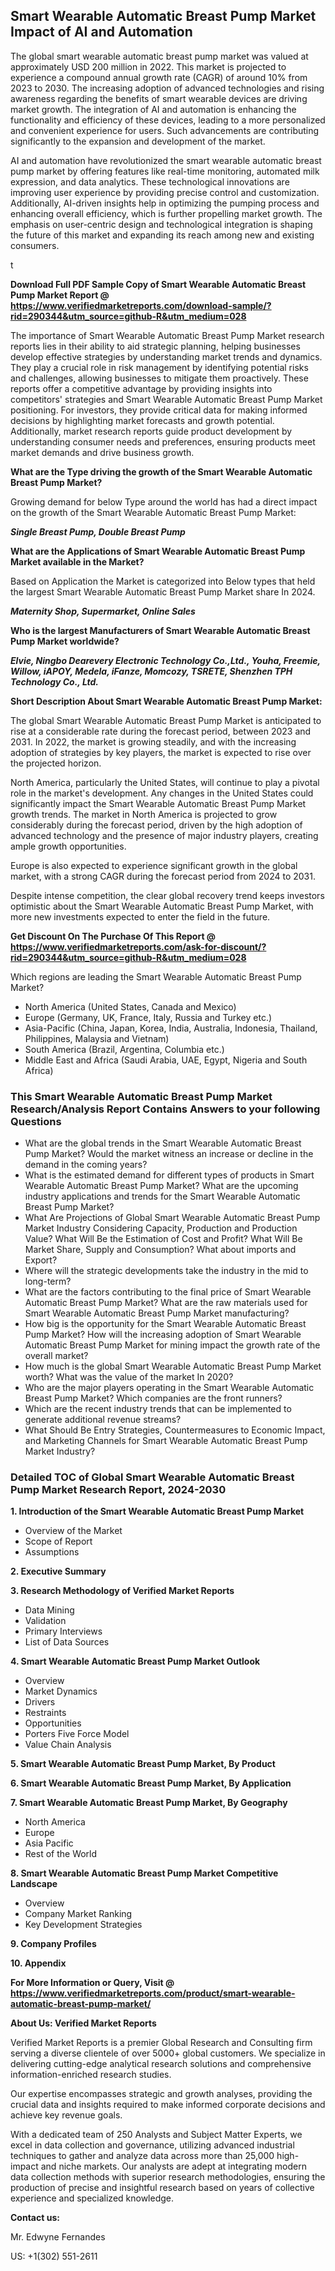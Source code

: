 <h2>Smart Wearable Automatic Breast Pump Market Impact of AI and Automation</h2><p>The global smart wearable automatic breast pump market was valued at approximately USD 200 million in 2022. This market is projected to experience a compound annual growth rate (CAGR) of around 10% from 2023 to 2030. The increasing adoption of advanced technologies and rising awareness regarding the benefits of smart wearable devices are driving market growth. The integration of AI and automation is enhancing the functionality and efficiency of these devices, leading to a more personalized and convenient experience for users. Such advancements are contributing significantly to the expansion and development of the market.</p><p>AI and automation have revolutionized the smart wearable automatic breast pump market by offering features like real-time monitoring, automated milk expression, and data analytics. These technological innovations are improving user experience by providing precise control and customization. Additionally, AI-driven insights help in optimizing the pumping process and enhancing overall efficiency, which is further propelling market growth. The emphasis on user-centric design and technological integration is shaping the future of this market and expanding its reach among new and existing consumers.</p>t</p><p id="" class=""><strong>Download Full PDF Sample Copy of Smart Wearable Automatic Breast Pump Market Report @ <a href="https://www.verifiedmarketreports.com/download-sample/?rid=290344&utm_source=github-R&utm_medium=028" target="_blank">https://www.verifiedmarketreports.com/download-sample/?rid=290344&utm_source=github-R&utm_medium=028</a></strong></p><p>The importance of&nbsp;Smart Wearable Automatic Breast Pump Market research reports lies in their ability to aid strategic planning, helping businesses develop effective strategies by understanding market trends and dynamics. They play a crucial role in risk management by identifying potential risks and challenges, allowing businesses to mitigate them proactively. These reports offer a competitive advantage by providing insights into competitors' strategies and Smart Wearable Automatic Breast Pump Market positioning. For investors, they provide critical data for making informed decisions by highlighting market forecasts and growth potential. Additionally, market research reports guide product development by understanding consumer needs and preferences, ensuring products meet market demands and drive business growth.</p><p><strong>What are the&nbsp;Type driving the growth of the Smart Wearable Automatic Breast Pump Market?</strong></p><p id="" class="">Growing demand for below Type around the world has had a direct impact on the growth of the Smart Wearable Automatic Breast Pump Market:</p><em><strong>Single Breast Pump, Double Breast Pump</strong></em></p><strong>What are the&nbsp;Applications&nbsp;of Smart Wearable Automatic Breast Pump Market available in the Market?</strong></p><p id="" class="">Based on Application the Market is categorized into Below types that held the largest Smart Wearable Automatic Breast Pump Market share In 2024.</p><em><strong>Maternity Shop, Supermarket, Online Sales</strong></em></p><strong>Who is the largest Manufacturers of Smart Wearable Automatic Breast Pump Market worldwide?</strong></p><p><em><strong>Elvie, Ningbo Dearevery Electronic Technology Co.,Ltd., Youha, Freemie, Willow, iAPOY, Medela, iFanze, Momcozy, TSRETE, Shenzhen TPH Technology Co., Ltd.</strong></em></p><p id="" class=""><strong>Short Description About Smart Wearable Automatic Breast Pump Market:</strong></p><p>The global Smart Wearable Automatic Breast Pump Market is anticipated to rise at a considerable rate during the forecast period, between 2023 and 2031. In 2022, the market is growing steadily, and with the increasing adoption of strategies by key players, the market is expected to rise over the projected horizon.</p><p>North America, particularly the United States, will continue to play a pivotal role in the market's development. Any changes in the United States could significantly impact the Smart Wearable Automatic Breast Pump Market growth trends. The market in North America is projected to grow considerably during the forecast period, driven by the high adoption of advanced technology and the presence of major industry players, creating ample growth opportunities.</p><p>Europe is also expected to experience significant growth in the global market, with a strong CAGR during the forecast period from 2024 to 2031.</p><p>Despite intense competition, the clear global recovery trend keeps investors optimistic about the Smart Wearable Automatic Breast Pump Market, with more new investments expected to enter the field in the future.</p><p id="" class=""><strong>Get Discount On The Purchase Of This Report @ <a href="https://www.verifiedmarketreports.com/ask-for-discount/?rid=290344&utm_source=github-R&utm_medium=028" target="_blank">https://www.verifiedmarketreports.com/ask-for-discount/?rid=290344&utm_source=github-R&utm_medium=028</a></strong></p>Which regions are leading the Smart Wearable Automatic Breast Pump Market?</p><ul><li>North America (United States, Canada and Mexico)</li><li>Europe (Germany, UK, France, Italy, Russia and Turkey etc.)</li><li>Asia-Pacific (China, Japan, Korea, India, Australia, Indonesia, Thailand, Philippines, Malaysia and Vietnam)</li><li>South America (Brazil, Argentina, Columbia etc.)</li><li>Middle East and Africa (Saudi Arabia, UAE, Egypt, Nigeria and South Africa)</li></ul><h3 id="" class="">This Smart Wearable Automatic Breast Pump Market Research/Analysis Report Contains Answers to your following Questions</h3><ul><li>What are the global trends in the Smart Wearable Automatic Breast Pump Market? Would the market witness an increase or decline in the demand in the coming years?</li><li>What is the estimated demand for different types of products in Smart Wearable Automatic Breast Pump Market? What are the upcoming industry applications and trends for the Smart Wearable Automatic Breast Pump Market?</li><li>What Are Projections of Global Smart Wearable Automatic Breast Pump Market Industry Considering Capacity, Production and Production Value? What Will Be the Estimation of Cost and Profit? What Will Be Market Share, Supply and Consumption? What about imports and Export?</li><li>Where will the strategic developments take the industry in the mid to long-term?</li><li>What are the factors contributing to the final price of Smart Wearable Automatic Breast Pump Market? What are the raw materials used for Smart Wearable Automatic Breast Pump Market manufacturing?</li><li>How big is the opportunity for the Smart Wearable Automatic Breast Pump Market? How will the increasing adoption of Smart Wearable Automatic Breast Pump Market for mining impact the growth rate of the overall market?</li><li>How much is the global Smart Wearable Automatic Breast Pump Market worth? What was the value of the market In 2020?</li><li>Who are the major players operating in the Smart Wearable Automatic Breast Pump Market? Which companies are the front runners?</li><li>Which are the recent industry trends that can be implemented to generate additional revenue streams?</li><li>What Should Be Entry Strategies, Countermeasures to Economic Impact, and Marketing Channels for Smart Wearable Automatic Breast Pump Market Industry?</li></ul><h3 id="" class="">Detailed TOC of Global Smart Wearable Automatic Breast Pump Market Research Report, 2024-2030</h3><p id="" class=""><strong>1. Introduction of the Smart Wearable Automatic Breast Pump Market</strong></p><ul><li>Overview of the Market</li><li>Scope of Report</li><li>Assumptions</li></ul><p id="" class=""><strong>2. Executive Summary</strong></p><p id="" class=""><strong>3. Research Methodology of Verified Market Reports</strong></p><ul><li>Data Mining</li><li>Validation</li><li>Primary Interviews</li><li>List of Data Sources</li></ul><p id="" class=""><strong>4. Smart Wearable Automatic Breast Pump Market Outlook</strong></p><ul><li>Overview</li><li>Market Dynamics</li><li>Drivers</li><li>Restraints</li><li>Opportunities</li><li>Porters Five Force Model</li><li>Value Chain Analysis</li></ul><p id="" class=""><strong>5. Smart Wearable Automatic Breast Pump Market, By Product</strong></p><p id="" class=""><strong>6. Smart Wearable Automatic Breast Pump Market, By Application</strong></p><p id="" class=""><strong>7. Smart Wearable Automatic Breast Pump Market, By Geography</strong></p><ul><li>North America</li><li>Europe</li><li>Asia Pacific</li><li>Rest of the World</li></ul><p id="" class=""><strong>8. Smart Wearable Automatic Breast Pump Market Competitive Landscape</strong></p><ul><li>Overview</li><li>Company Market Ranking</li><li>Key Development Strategies</li></ul><p id="" class=""><strong>9. Company Profiles</strong></p><p id="" class=""><strong>10. Appendix</strong></p><p id="" class=""><strong>For More Information or Query, Visit @ <a href="https://www.verifiedmarketreports.com/product/smart-wearable-automatic-breast-pump-market/" target="_blank">https://www.verifiedmarketreports.com/product/smart-wearable-automatic-breast-pump-market/</a></strong></p><p id="" class=""><strong>About Us: Verified Market Reports</strong></p><p id="" class="">Verified Market Reports is a premier Global Research and Consulting firm serving a diverse clientele of over 5000+ global customers. We specialize in delivering cutting-edge analytical research solutions and comprehensive information-enriched research studies.</p><p id="" class="">Our expertise encompasses strategic and growth analyses, providing the crucial data and insights required to make informed corporate decisions and achieve key revenue goals.</p><p id="" class="">With a dedicated team of 250 Analysts and Subject Matter Experts, we excel in data collection and governance, utilizing advanced industrial techniques to gather and analyze data across more than 25,000 high-impact and niche markets. Our analysts are adept at integrating modern data collection methods with superior research methodologies, ensuring the production of precise and insightful research based on years of collective experience and specialized knowledge.</p><p id="" class=""><strong>Contact us:</strong></p><p id="" class="">Mr. Edwyne Fernandes</p><p id="" class="">US: +1(302) 551-2611</p>